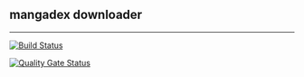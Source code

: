 ## mangadex downloader
---

[![Build Status](https://drone.44net.ch/api/badges/olofvndrhr/mangadex-dlp/status.svg)](https://drone.44net.ch/olofvndrhr/mangadex-dlp)

[![Quality Gate Status](https://sonarqube.44net.ch/api/project_badges/measure?project=olofvndrhr%3Amangadex-dlp&metric=alert_status&token=e54f4f9899b16a086beb0702fa2fc98ee2c03fc3)](https://sonarqube.44net.ch/dashboard?id=olofvndrhr%3Amangadex-dlp)

